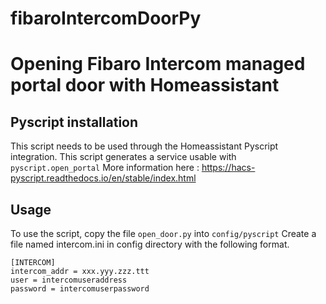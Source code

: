 # fibaroIntercomDoorPy

# Opening Fibaro Intercom managed portal door with Homeassistant

## Pyscript installation
This script needs to be used through the Homeassistant Pyscript integration. 
This script generates a service usable with `pyscript.open_portal`
More information here : https://hacs-pyscript.readthedocs.io/en/stable/index.html

## Usage
To use the script, copy the file `open_door.py` into `config/pyscript`
Create a file named intercom.ini in config directory with the following format.

````
[INTERCOM]
intercom_addr = xxx.yyy.zzz.ttt
user = intercomuseraddress
password = intercomuserpassword
````

